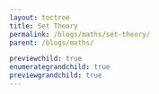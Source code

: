 ```yaml
---
layout: toctree
title: Set Theory
permalink: /blogs/maths/set-theory/
parent: /blogs/maths/

previewchild: true
enumerategrandchild: true
previewgrandchild: true
---
```

